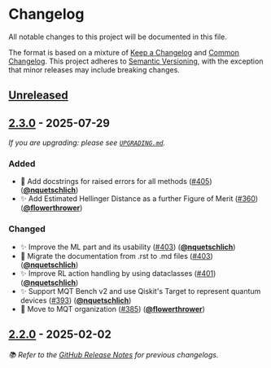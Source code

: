 <!-- Entries in each category are sorted by merge time, with the latest PRs appearing first. -->

# Changelog

All notable changes to this project will be documented in this file.

The format is based on a mixture of [Keep a Changelog] and [Common Changelog].
This project adheres to [Semantic Versioning], with the exception that minor releases may include breaking changes.

## [Unreleased]

## [2.3.0] - 2025-07-29

_If you are upgrading: please see [`UPGRADING.md`](UPGRADING.md#230)._

### Added

- 📝 Add docstrings for raised errors for all methods ([#405]) ([**@nquetschlich**])
- ✨ Add Estimated Hellinger Distance as a further Figure of Merit ([#360]) ([**@flowerthrower**])

### Changed

- ✨ Improve the ML part and its usability ([#403]) ([**@nquetschlich**])
- 📝 Migrate the documentation from .rst to .md files ([#403]) ([**@nquetschlich**])
- ✨ Improve RL action handling by using dataclasses ([#401]) ([**@nquetschlich**])
- ✨ Support MQT Bench v2 and use Qiskit's Target to represent quantum devices ([#393]) ([**@nquetschlich**])
- 🚚 Move to MQT organization ([#385]) ([**@flowerthrower**])

## [2.2.0] - 2025-02-02

_📚 Refer to the [GitHub Release Notes](https://github.com/munich-quantum-toolkit/predictor/releases) for previous changelogs._

<!-- Version links -->

[unreleased]: https://github.com/munich-quantum-toolkit/predictor/compare/v2.3.0...HEAD
[2.3.0]: https://github.com/munich-quantum-toolkit/predictor/compare/v2.2.0...v2.3.0
[2.2.0]: https://github.com/munich-quantum-toolkit/predictor/releases/tag/v2.2.0

<!-- PR links -->

[#405]: https://github.com/munich-quantum-toolkit/predictor/pull/405
[#403]: https://github.com/munich-quantum-toolkit/predictor/pull/403
[#401]: https://github.com/munich-quantum-toolkit/predictor/pull/401
[#393]: https://github.com/munich-quantum-toolkit/predictor/pull/393
[#385]: https://github.com/munich-quantum-toolkit/predictor/pull/385
[#360]: https://github.com/munich-quantum-toolkit/predictor/pull/360

<!-- Contributor -->

[**@burgholzer**]: https://github.com/burgholzer
[**@nquetschlich**]: https://github.com/nquetschlich
[**@flowerthrower**]: https://github.com/flowerthrower

<!-- General links -->

[Keep a Changelog]: https://keepachangelog.com/en/1.1.0/
[Common Changelog]: https://common-changelog.org
[Semantic Versioning]: https://semver.org/spec/v2.0.0.html
[GitHub Release Notes]: https://github.com/munich-quantum-toolkit/predictor/releases
